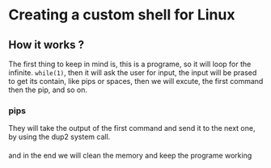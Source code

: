 # Creating a custom  shell for Linux

## How it works ?
The first thing to keep in mind is, this is a  programe, so it will loop for the infinite.
``` while(1) ```, 
then it will ask the user for input, the input will be prased to get its contain, like pips or spaces,
then we will excute, the first command then the pip, and so on.

### pips 
They will take the output of the first command and send it to the next one, by using the dup2 system call.
####
and in the end we will clean the memory and keep the programe working
